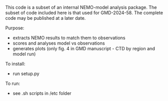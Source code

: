 This code is a subset of an internal NEMO-model analysis package.
The subset of code included here is that used for GMD-2024-58.
The complete code may be published at a later date.

Purpose: 
- extracts NEMO results to match them to observations
- scores and analyses model vs observations
- generates plots (only fig. 4 in GMD manuscript - CTD by region and model run)

To install:
- run setup.py

To run: 
- see .sh scripts in /etc folder